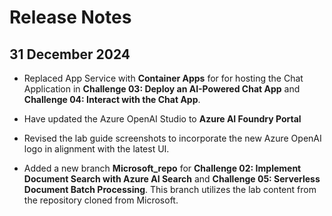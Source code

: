 # Release Notes

## 31 December 2024

- Replaced App Service with **Container Apps** for for hosting the Chat Application in **Challenge 03: Deploy an AI-Powered Chat App** and **Challenge 04: Interact with the Chat App**.

- Have updated the Azure OpenAI Studio to **Azure AI Foundry Portal**

- Revised the lab guide screenshots to incorporate the new Azure OpenAI logo in alignment with the latest UI. 

- Added a new branch **Microsoft_repo** for **Challenge 02: Implement Document Search with Azure AI Search** and **Challenge 05: Serverless Document Batch Processing**. This branch utilizes the lab content from the repository cloned from Microsoft.